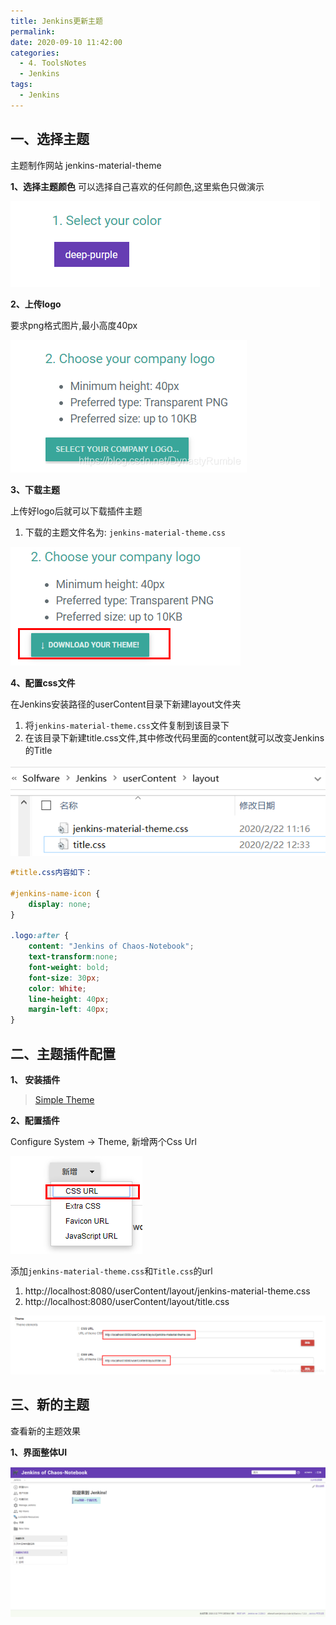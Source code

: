 ```yaml
---
title: Jenkins更新主题
permalink: 
date: 2020-09-10 11:42:00
categories:
  - 4. ToolsNotes
  - Jenkins
tags:
  - Jenkins
---
```


## 一、选择主题
主题制作网站 jenkins-material-theme

**1、选择主题颜色**
可以选择自己喜欢的任何颜色,这里紫色只做演示

![color](/images/20200910-1.png)

**2、上传logo**

要求png格式图片,最小高度40px

![color](/images/20200910-2.png)

**3、下载主题**

上传好logo后就可以下载插件主题

1. 下载的主题文件名为: `jenkins-material-theme.css`

![color](/images/20200910-3.png)

**4、配置css文件**

在Jenkins安装路径的userContent目录下新建layout文件夹

1. 将`jenkins-material-theme.css`文件复制到该目录下
2. 在该目录下新建title.css文件,其中修改代码里面的content就可以改变Jenkins的Title

![color](/images/20200910-4.png)

```css
#title.css内容如下：

#jenkins-name-icon {
    display: none;
}

.logo:after {
    content: "Jenkins of Chaos-Notebook";
    text-transform:none;
    font-weight: bold;
    font-size: 30px;
    color: White;
    line-height: 40px;
    margin-left: 40px;
}
```

## 二、主题插件配置

**1、 安装插件**

> [Simple Theme](https://plugins.jenkins.io/simple-theme-plugin/)

**2、配置插件**

Configure System -> Theme, 新增两个Css Url

![color](/images/20200910-5.png)

添加`jenkins-material-theme.css`和`Title.css`的url

1. http://localhost:8080/userContent/layout/jenkins-material-theme.css
2. http://localhost:8080/userContent/layout/title.css

![color](/images/20200910-6.png)

## 三、新的主题

查看新的主题效果

**1、界面整体UI**

![color](/images/20200910-7.png)